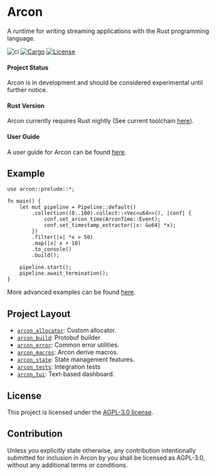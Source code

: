 # Arcon

A runtime for writing streaming applications with the Rust programming language.

![ci](https://github.com/cda-group/arcon/workflows/ci/badge.svg)
[![Cargo](https://img.shields.io/badge/crates.io-v0.2.0-orange)](https://crates.io/crates/arcon)
[![License](https://img.shields.io/badge/License-AGPL--3.0--only-blue)](https://github.com/cda-group/arcon)

#### Project Status

Arcon is in development and should be considered experimental until further notice.

#### Rust Version

Arcon currently requires Rust nightly (See current toolchain [here](rust-toolchain)).

#### User Guide

A user guide for Arcon can be found [here](https://cda-group.github.io/arcon).

## Example

```rust,no_run
use arcon::prelude::*;

fn main() {
    let mut pipeline = Pipeline::default()
        .collection((0..100).collect::<Vec<u64>>(), |conf| {
            conf.set_arcon_time(ArconTime::Event);
            conf.set_timestamp_extractor(|x: &u64| *x);
        })
        .filter(|x| *x > 50)
        .map(|x| x + 10)
        .to_console()
        .build();

    pipeline.start();
    pipeline.await_termination();
}
```

More advanced examples can be found [here](guide/examples).

## Project Layout

* [`arcon_allocator`]: Custom allocator.
* [`arcon_build`]: Protobuf builder
* [`arcon_error`]: Common error utilities.
* [`arcon_macros`]: Arcon derive macros.
* [`arcon_state`]: State management features.
* [`arcon_tests`]: Integration tests
* [`arcon_tui`]: Text-based dashboard.

[`arcon_allocator`]: arcon_allocator
[`arcon_build`]: arcon_build
[`arcon_error`]: arcon_error
[`arcon_macros`]: arcon_macros
[`arcon_state`]: arcon_state
[`arcon_tests`]: arcon_tests
[`arcon_tui`]: arcon_tui

## License

This project is licensed under the [AGPL-3.0 license](LICENSE).

## Contribution

Unless you explicitly state otherwise, any contribution intentionally submitted for inclusion in Arcon by you shall be licensed as AGPL-3.0, without any additional terms or conditions.
